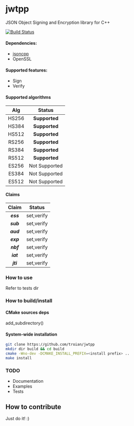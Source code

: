 # jwtpp
JSON Object Signing and Encryption library for C++

[![Build Status](https://travis-ci.org/troian/jwtpp.svg?branch=master)](https://travis-ci.org/troian/jwtpp)

#### Dependencies:
  - [jsoncpp](https://github.com/open-source-parsers/jsoncpp)
  - OpenSSL

#### Supported features:
  - Sign
  - Verify

#### Supported algorithms
|Alg|Status|
|:---:|:------:|
| HS256 | **Supported** |
| HS384 | **Supported** |
| HS512 | **Supported** |
| RS256 | **Supported** |
| RS384 | **Supported** |
| RS512 | **Supported** |
| ES256 | Not Supported |
| ES384 | Not Supported |
| ES512 | Not Supported |

#### Claims
|Claim|Status|
|:---:|:----:|
|**_ess_**|set,verify|
|**_sub_**|set,verify|
|**_aud_**|set,verify|
|**_exp_**|set,verify|
|**_nbf_**|set,verify|
|**_iat_**|set,verify|
|**_jti_**|set,verify|

### How to use
Refer to tests dir

### How to build/install
#### CMake sources deps
add_subdirectory(<path to>)
#### System-wide installation
```bash
git clone https://github.com/troian/jwtpp
mkdir dir build && cd build
cmake -Wno-dev -DCMAKE_INSTALL_PREFIX=<install prefix> ..
make install
```

### TODO
- Documentation
- Examples
- Tests

## How to contribute
Just do it! :)
